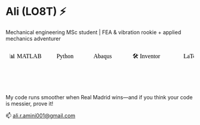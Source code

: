 # Ali (LO8T) ⚡️

Mechanical engineering MSc student | FEA & vibration rookie + applied mechanics adventurer

<!-- Skill/Tool Figure -->
<p align="left">
  <svg width="540" height="120" xmlns="http://www.w3.org/2000/svg">
    <g font-family="Verdana" font-size="16">
      <text x="10" y="30">📊 MATLAB</text>
      <text x="120" y="30">🐍 Python</text>
      <text x="220" y="30">🧩 Abaqus</text>
      <text x="340" y="30">🛠️ Inventor</text>
      <text x="460" y="30">📄 LaTeX</text>
    </g>
  </svg>
</p>

My code runs smoother when Real Madrid wins—and if you think your code is messier, prove it!

📫 ali.r.amini001@gmail.com
